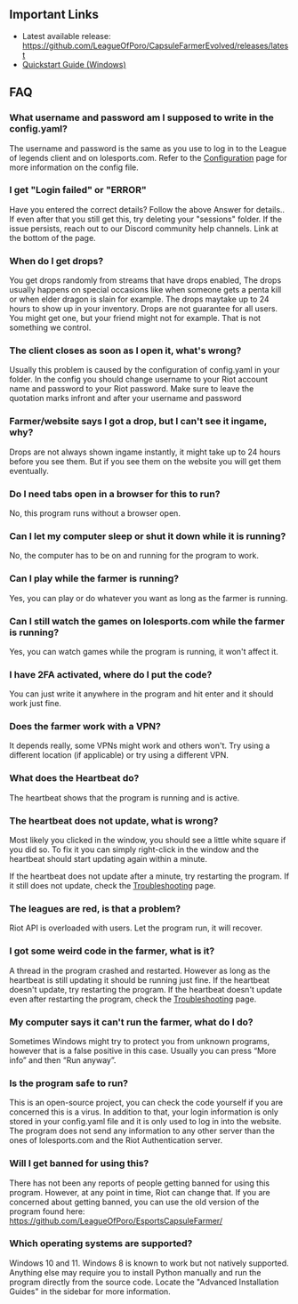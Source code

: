 ## Important Links

- Latest available release: https://github.com/LeagueOfPoro/CapsuleFarmerEvolved/releases/latest
- [Quickstart Guide (Windows)](Quickstart-Guide-(Windows))

## FAQ

### What username and password am I supposed to write in the config.yaml?
The username and password is the same as you use to log in to the League of legends client and on lolesports.com.
Refer to the [Configuration](Configuration) page for more information on the config file.

### I get "Login failed" or "ERROR"
Have you entered the correct details? Follow the above Answer for details.. 
If even after that you still get this, try deleting your "sessions" folder. If the issue persists, reach out to our Discord community help channels. Link at the bottom of the page.   

### When do I get drops?
You get drops randomly from streams that have drops enabled, The drops usually happens on special occasions like when someone gets a penta kill or when elder dragon is slain for example. The drops maytake up to 24 hours to show up in your inventory. Drops are not guarantee for all users. You might get one, but your friend might not for example. That is not something we control. 

### The client closes as soon as I open it, what's wrong?
Usually this problem is caused by the configuration of config.yaml in your folder. In the config you should change username to your Riot account name and password to your Riot password. Make sure to leave the quotation marks infront and after your username and password

### Farmer/website says I got a drop, but I can't see it ingame, why?
Drops are not always shown ingame instantly, it might take up to 24 hours before you see them. But if you see them on the website you will get them eventually.

### Do I need tabs open in a browser for this to run?
No, this program runs without a browser open.

### Can I let my computer sleep or shut it down while it is running?
No, the computer has to be on and running for the program to work.

### Can I play while the farmer is running?
Yes, you can play or do whatever you want as long as the farmer is running.

### Can I still watch the games on lolesports.com while the farmer is running?
Yes, you can watch games while the program is running, it won't affect it.

### I have 2FA activated, where do I put the code?
You can just write it anywhere in the program and hit enter and it should work just fine.

### Does the farmer work with a VPN?
It depends really, some VPNs might work and others won't. Try using a different location (if applicable) or try using a different VPN.

### What does the Heartbeat do?
The heartbeat shows that the program is running and is active.

### The heartbeat does not update, what is wrong?
Most likely you clicked in the window, you should see a little white square if you did so. To fix it you can simply right-click in the window and the heartbeat should start updating again within a minute.

If the heartbeat does not update after a minute, try restarting the program. If it still does not update, check the [Troubleshooting](Troubleshooting) page.

### The leagues are red, is that a problem?
Riot API is overloaded with users. Let the program run, it will recover.

### I got some weird code in the farmer, what is it?
A thread in the program crashed and restarted. However as long as the heartbeat is still updating it should be running just fine. If the heartbeat doesn't update, try restarting the program. If the heartbeat doesn't update even after restarting the program, check the [Troubleshooting](Troubleshooting) page.

### My computer says it can't run the farmer, what do I do?
Sometimes Windows might try to protect you from unknown programs, however that is a false positive in this case. Usually you can press “More info” and then “Run anyway”.

### Is the program safe to run?
This is an open-source project, you can check the code yourself if you are concerned this is a virus. 
In addition to that, your login information is only stored in your config.yaml file and it is only used to log in into the website. The program does not send any information to any other server than the ones of lolesports.com and the Riot Authentication server.

### Will I get banned for using this?
There has not been any reports of people getting banned for using this program. However, at any point in time, Riot can change that. If you are concerned about getting banned, you can use the old version of the program found here: https://github.com/LeagueOfPoro/EsportsCapsuleFarmer/

### Which operating systems are supported?
Windows 10 and 11. Windows 8 is known to work but not natively supported. Anything else may require you to install Python manually and run the program directly from the source code. Locate the "Advanced Installation Guides" in the sidebar for more information.
